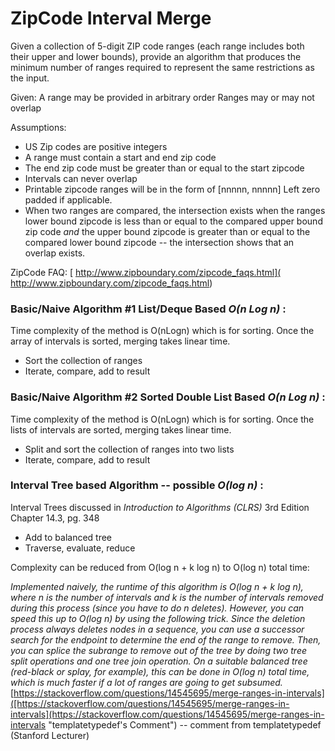# ZipCode Interval Merge

Given a collection of 5-digit ZIP code ranges (each range includes both their upper and lower bounds), provide an algorithm that produces the minimum number of ranges required to represent the same restrictions as the input.

Given:
  A range may be provided in arbitrary order
  Ranges may or may not overlap

Assumptions:

 * US Zip codes are positive integers
 * A range must contain a start and end zip code
 * The end zip code must be greater than or equal to the start zipcode
 * Intervals can never overlap
 * Printable zipcode ranges will be in the form of [nnnnn, nnnnn] Left zero padded if applicable.
 * When two ranges are compared, the intersection exists when the ranges lower bound zipcode is less than or equal to the compared upper bound zip code *and* the upper bound zipcode is greater than or equal to the compared lower bound zipcode -- the intersection shows that an overlap exists.

ZipCode FAQ: [ http://www.zipboundary.com/zipcode_faqs.html]( http://www.zipboundary.com/zipcode_faqs.html)

### Basic/Naive Algorithm #1 List/Deque Based  *O(n Log n)* :
   Time complexity of the method is O(nLogn) which is for sorting. Once the array of intervals is sorted, merging takes linear time.

* Sort the collection of ranges
* Iterate, compare, add to result

### Basic/Naive Algorithm #2 Sorted Double List Based *O(n Log n)* :
   Time complexity of the method is O(nLogn) which is for sorting. Once the lists of intervals are sorted, merging takes linear time.

* Split and sort the collection of ranges into two lists
* Iterate, compare, add to result


### Interval Tree based Algorithm -- possible *O(log n)* :
Interval Trees discussed in *Introduction to Algorithms (CLRS)* 3rd Edition Chapter 14.3, pg. 348

* Add to balanced tree
* Traverse, evaluate, reduce

Complexity can be reduced from O(log n + k log n) to  O(log n) total time: 

*Implemented naively, the runtime of this algorithm is O(log n + k log n), where n is the number of intervals and k is the number of intervals removed during this process (since you have to do n deletes). However, you can speed this up to O(log n) by using the following trick. Since the deletion process always deletes nodes in a sequence, you can use a successor search for the endpoint to determine the end of the range to remove. Then, you can splice the subrange to remove out of the tree by doing two tree split operations and one tree join operation. On a suitable balanced tree (red-black or splay, for example), this can be done in O(log n) total time, which is much faster if a lot of ranges are going to get subsumed.*  [https://stackoverflow.com/questions/14545695/merge-ranges-in-intervals]([https://stackoverflow.com/questions/14545695/merge-ranges-in-intervals](https://stackoverflow.com/questions/14545695/merge-ranges-in-intervals "templatetypedef's Comment") -- comment from templatetypedef (Stanford Lecturer)


